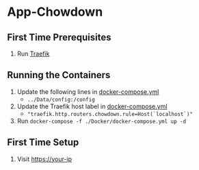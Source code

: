 # App-Chowdown

## First Time Prerequisites

1. Run [Traefik](https://github.com/HackingServerHomelab/App-Traefik)

## Running the Containers

1. Update the following lines in [docker-compose.yml](./Docker/docker-compose.yml)
    * `../Data/config:/config`
2. Update the Traefik host label in [docker-compose.yml](./Docker/docker-compose.yml)
    * ``"traefik.http.routers.chowdown.rule=Host(`localhost`)"``
3. Run `docker-compose -f ./Docker/docker-compose.yml up -d`

## First Time Setup

1. Visit <https://your-ip>
